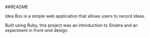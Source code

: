 ##README

Idea Box is a simple web application that allows users to record ideas.  

Built using Ruby, this project was an introduction to Sinatra and an experiment in front-end design.
